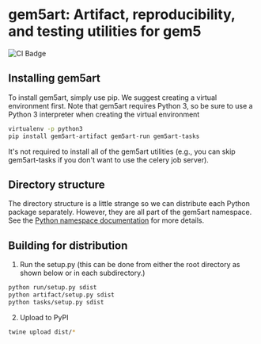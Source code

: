 # gem5art: Artifact, reproducibility, and testing utilities for gem5

![CI Badge](https://github.com/darchr/gem5art/workflows/CI/badge.svg)

## Installing gem5art

To install gem5art, simply use pip.
We suggest creating a virtual environment first.
Note that gem5art requires Python 3, so be sure to use a Python 3 interpreter when creating the virtual environment

```sh
virtualenv -p python3
pip install gem5art-artifact gem5art-run gem5art-tasks
```

It's not required to install all of the gem5art utilities (e.g., you can skip gem5art-tasks if you don't want to use the celery job server).


## Directory structure

The directory structure is a little strange so we can distribute each Python package separately.
However, they are all part of the gem5art namespace.
See the [Python namespace documentation](https://packaging.python.org/guides/packaging-namespace-packages/) for more details.

## Building for distribution

1. Run the setup.py (this can be done from either the root directory as shown below or in each subdirectory.)

```sh
python run/setup.py sdist
python artifact/setup.py sdist
python tasks/setup.py sdist
```

2. Upload to PyPI

```sh
twine upload dist/*
```

